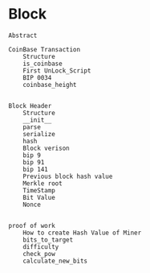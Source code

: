 # Block
	Abstract
 
	CoinBase Transaction
		Structure
		is_coinbase
		First UnLock_Script
		BIP 0034
		coinbase_height

  
	Block Header
		Structure
		__init__
		parse
		serialize
		hash
		Block verison
		bip 9
		bip 91
		bip 141
		Previous block hash value
		Merkle root
		TimeStamp
		Bit Value
		Nonce


    proof of work
    	How to create Hash Value of Miner
    	bits_to_target
	    difficulty
	    check_pow
	    calculate_new_bits
